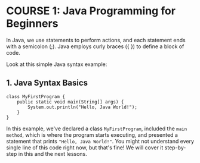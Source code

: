 # COURSE 1: Java Programming for Beginners

In Java, we use statements to perform actions, and each statement ends with a semicolon (;). Java employs curly braces ({ }) to define a block of code.

Look at this simple Java syntax example:

## 1. Java Syntax Basics
    
    class MyFirstProgram {
        public static void main(String[] args) {
            System.out.println("Hello, Java World!");
        }
    }

In this example, we've declared a class `MyFirstProgram`, included the `main method`, which is where the program starts executing, and presented a statement that prints `"Hello, Java World!"`. You might not understand every single line of this code right now, but that's fine! We will cover it step-by-step in this and the next lessons.

